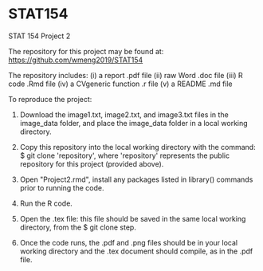 # STAT154

STAT 154 Project 2

The repository for this project may be found at: https://github.com/wmeng2019/STAT154

The repository includes: 
(i) a report .pdf file
(ii) raw Word .doc file 
(iii) R code .Rmd file
(iv) a CVgeneric function .r file
(v) a README .md file

To reproduce the project: 
1) Download the image1.txt, image2.txt, and image3.txt files in the image_data folder, and place the image_data folder in a local working directory. 

2) Copy this repository into the local working directory with the command: $ git clone 'repository', where 'repository' represents the public repository for this project (provided above). 

3) Open "Project2.rmd", install any packages listed in library() commands prior to running the code. 

4) Run the R code. 

5) Open the .tex file: this file should be saved in the same local working directory, from the $ git clone step. 

6) Once the code runs, the .pdf and .png files should be in your local working directory and the .tex document should compile, as in the .pdf file.

